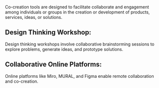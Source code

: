 Co-creation tools are designed to facilitate collaborate and engagement among individuals or groups in the creation or development of products, services, ideas, or solutions.

## Design Thinking Workshop:
  Design thinking workshops involve collaborative brainstorming sessions to explore problems, generate ideas, and prototype solutions.

## Collaborative Online Platforms:
  Online platforms like Miro, MURAL, and Figma enable remote collaboration and co-creation.
